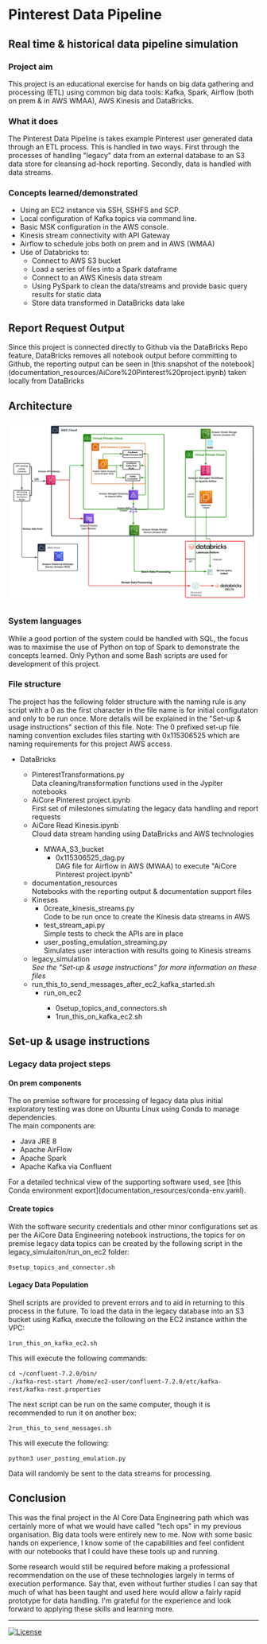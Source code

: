 # Pinterest Data Pipeline
<!--
  ?  Table of Contents, if the README file is long - see the ... menu item in Github which will make a TOC automatically based on the markup structure below
-->
## Real time &amp; historical data pipeline simulation
### Project aim
This project is an educational exercise for hands on big data gathering and processing (ETL) using common big data tools: 
Kafka, Spark, Airflow (both on prem &amp; in AWS WMAA), AWS Kinesis and DataBricks.
### What it does
The Pinterest Data Pipeline is takes example Pinterest user generated data through an ETL process. This is handled in two ways. First through the processes of handling "legacy" data from an external database to an S3 data store for cleansing ad-hock reporting. Secondly, data is handled with data streams.

### Concepts learned/demonstrated
<ul>
    <li>Using an EC2 instance via SSH, SSHFS and SCP.
    <li>Local configuration of Kafka topics via command line.
    <li>Basic MSK configuration in the AWS console.
    <li>Kinesis stream connectivity with API Gateway
    <li>Airflow to schedule jobs both on prem and in AWS (WMAA)
    <li>Use of Databricks to:
        <ul>
            <li>Connect to AWS S3 bucket
            <li>Load a series of files into a Spark dataframe
            <li>Connect to an AWS Kinesis data stream
            <li>Using PySpark to clean the data/streams and provide basic query results for static data
            <li>Store data transformed in DataBricks data lake
        </ul>
</ul>

## Report Request Output
Since this project is connected directly to Github via the DataBricks Repo feature, DataBricks removes all notebook output before committing to Github, the reporting output can be seen in [this snapshot of the notebook] (documentation_resources/AiCore%20Pinterest%20project.ipynb) taken locally from DataBricks 

## Architecture 
<img src="https://raw.githubusercontent.com/DanBachmann/Pinterest_data_pipeline/main/documentation_resources/AiCore%20Pinterest%20Pipeline.png">

### System languages
While a good portion of the system could be handled with SQL, the focus was to maximise the use of Python on top of Spark to demonstrate the concepts learned. Only Python and some Bash scripts are used for development of this project.
### File structure
The project has the following folder structure with the naming rule is any script with a 0 as the first character in the file name is for initial configutaton and only to be run once. More details will be explained in the "Set-up &amp; usage instructions" section of this file.
Note: The 0 prefixed set-up file naming convention excludes files starting with 0x115306525 which are naming requirements for this project AWS access. 
<ul>
    <li>DataBricks</li>
    <ul>
        <li>PinterestTransformations.py</li>Data cleaning/transformation functions used in the Jypiter notebooks
        <li>AiCore Pinterest project.ipynb</li>First set of milestones simulating the legacy data handling and report requests
        <li>AiCore Read Kinesis.ipynb</li>Cloud data stream handing using DataBricks and AWS technologies
        <ul>
            <li>MWAA_S3_bucket
            <ul>
                <li>0x115306525_dag.py</li>DAG file for Airflow in AWS (MWAA) to execute "AiCore Pinterest project.ipynb"
            </ul>
        </ul>
    <li>documentation_resources</li>Notebooks with the reporting output & documentation support files
    <li>Kineses<ul><li>0create_kinesis_streams.py</li>Code to be run once to create the Kinesis data streams in AWS
    <li>test_stream_api.py</li>Simple tests to check the APIs are in place
    <li>user_posting_emulation_streaming.py</li>Simulates user interaction with results going to Kinesis streams
</ul>
    <li>legacy_simulation</li><i>See the "Set-up &amp; usage instructions" for more information on these files</i>
    <li>run_this_to_send_messages_after_ec2_kafka_started.sh
    <ul>
        <li>run_on_ec2</li>
        <ul>
            <li>0setup_topics_and_connectors.sh</li>
        <li>1run_this_on_kafka_ec2.sh</li>
        </ul>
    </ul>
</ul>
</ul>

## Set-up &amp; usage instructions
### Legacy data project steps
#### On prem components
The on premise software for processing of legacy data plus initial exploratory testing was done on Ubuntu Linux using Conda to manage dependencies.
<br>The main components are: 
<ul>
    <li>Java JRE 8
    <li>Apache AirFlow
    <li>Apache Spark
    <li>Apache Kafka via Confluent
</ul>
For a detailed technical view of the supporting software used, see 
[this Conda environment export](documentation_resources/conda-env.yaml).

#### Create topics
With the software security credentials and other minor configurations set as per the AiCore Data Engineering notebook instructions, the topics for on premise legacy data topics can be created by the following script in the legacy_simulaiton/run_on_ec2 folder:

    0setup_topics_and_connector.sh

#### Legacy Data Population
Shell scripts are provided to prevent errors and to aid in returning to this process in the future.
To load the data in the legacy database into an S3 bucket using Kafka, execute the following on the EC2 instance within the VPC:
    
    1run_this_on_kafka_ec2.sh

This will execute the following commands:

    cd ~/confluent-7.2.0/bin/
    ./kafka-rest-start /home/ec2-user/confluent-7.2.0/etc/kafka-rest/kafka-rest.properties

The next script can be run on the same computer, though it is recommended to run it on another box: 

    2run_this_to_send_messages.sh 
    
This will execute the following:

    python3 user_posting_emulation.py

Data will randomly be sent to the data streams for processing.

## Conclusion
This was the final project in the AI Core Data Engineering path which was certainly more of what we would have called "tech ops" in my previous organisation. Big data tools were entirely new to me. Now with some basic hands on experience, I know some of the capabilities and feel confident with our notebooks that I could have these tools up and running.
<p/>
Some research would still be required before making a professional recommendation on the use of these technologies largely in terms of execution performance. Say that, even without further studies I can say that much of what has been taught and used here would allow a fairly rapid prototype for data handling. I'm grateful for the experience and look forward to applying these skills and learning more.
<hr>

[![License](https://img.shields.io/badge/License-Boost_1.0-lightblue.svg)](https://www.boost.org/LICENSE_1_0.txt)
